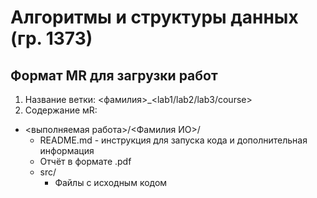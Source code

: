 ﻿# Алгоритмы и структуры данных (гр. 1373)
## Формат MR для загрузки работ
1. Название ветки: <фамилия>_<lab1/lab2/lab3/course>
2. Содержание мR:  
- <выполняемая работа>/<Фамилия ИО>/
    - README.md - инструкция для запуска кода и дополнительная информация
    - Отчёт в формате .pdf
    - src/
        - Файлы с исходным кодом
